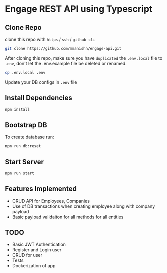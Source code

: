 # Engage REST API using Typescript

## Clone Repo

clone this repo with `https` / `ssh` / `github cli`

```sh
git clone https://github.com/mmanishh/engage-api.git
```

After cloning this repo, make sure you have `duplicated` the `.env.local` file to `.env`, don't let the .env.example file be deleted or renamed.

```sh
cp .env.local .env
```

Update your DB configs in  ``.env`` file

## Install Dependencies

```sh
npm install
```

## Bootstrap DB

To create database run: 
```sh
npm run db:reset
```

## Start Server

```sh
npm run start
```

## Features Implemented

- CRUD API for Employees, Companies 
- Use of DB transactions when creating employee along with company payload
- Basic payload validaiton for all methods for all entities

## TODO

- Basic JWT Authentication
- Register and Login user
- CRUD for user
- Tests
- Dockerization of app
